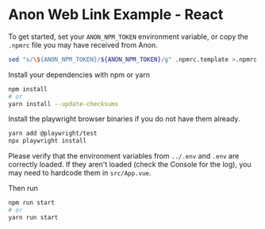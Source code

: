 # Anon Web Link Example - React

To get started, set your `ANON_NPM_TOKEN` environment variable, or copy the `.npmrc` file you may have received from Anon.

```sh
sed "s/\${ANON_NPM_TOKEN}/${ANON_NPM_TOKEN}/g" .npmrc.template >.npmrc
```

Install your dependencies with npm or yarn

```sh
npm install
# or
yarn install --update-checksums
```

Install the playwright browser binaries if you do not have them already.

```sh
yarn add @playwright/test
npx playwright install
```

Please verify that the environment variables from `../.env` and `.env` are correctly loaded.
If they aren't loaded (check the Console for the log), you may need to hardcode them in `src/App.vue`.

Then run

```sh
npm run start
# or
yarn run start
```
